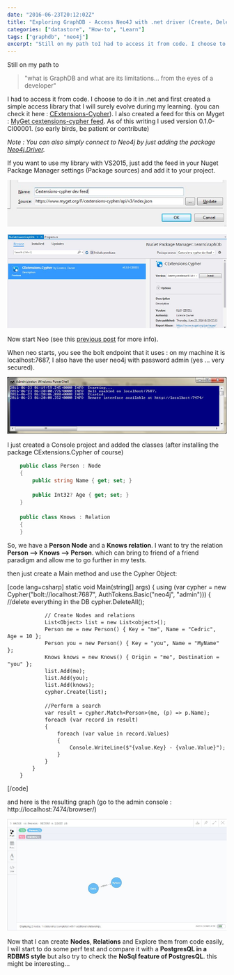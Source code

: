 ```yaml
---
date: "2016-06-23T20:12:02Z"
title: "Exploring GraphDB - Access Neo4J with .net driver (Create, Delete and Match)"
categories: ["datastore", "How-to", "Learn"]
tags: ["graphdb", "neo4j"]
excerpt: "Still on my path toI had to access it from code. I choose to do it in .net and first created a simp..."
---
```


Still on my path to

> "what is GraphDB and what are its limitations... from the eyes of a developer"

I had to access it from code. I choose to do it in .net and first created a simple access library that I will surely evolve during my learning. (you can check it here : [CExtensions-Cypher](https://github.com/CedricDumont/CExtensions-Cypher)). I also created a feed for this on Myget : [MyGet cextensions-cypher feed](https://www.myget.org/feed/Details/cextensions-cypher). As of this writing I used version 0.1.0-CI00001\. (so early birds, be patient or contribute)

_Note : You can also simply connect to Neo4j by just adding the package [Neo4j.Driver](https://neo4j.com/developer/dotnet/)._

If you want to use my library with VS2015, just add the feed in your Nuget Package Manager settings (Package sources) and add it to your project.

[![package-source](23-1.jpg)](23-1.jpg)

[![add-package](23-2.jpg)](23-2.jpg)

Now start Neo (see this [previous post](https://cedric-dumont.com/2016/06/22/exploring-graphdb-getting-started-with-neo4j/) for more info).

When neo starts, you see the bolt endpoint that it uses : on my machine it is localhost:7687, I also have the user neo4j with password admin (yes ... very secured).

[![neo-startup](23-3.jpg)](23-3.jpg)

I just created a Console project and added the classes (after installing the package CExtensions.Cypher of course)

```csharp
    public class Person : Node
    {
        public string Name { get; set; }

        public Int32? Age { get; set; }
    }   

    public class Knows : Relation
    {
    }
```

So, we have a **Person Node** and a **Knows relation**. I want to try the relation **Person --> Knows --> Person**. which can bring to friend of a friend paradigm and allow me to go further in my tests.

then just create a Main method and use the Cypher Object:

[code lang=csharp]
        static void Main(string[] args)
        {
            using (var cypher = new Cypher("bolt://localhost:7687", AuthTokens.Basic("neo4j", "admin")))
            {
                //delete everything in the DB
                cypher.DeleteAll();

                // Create Nodes and relations
                List<Object> list = new List<object>();
                Person me = new Person() { Key = "me", Name = "Cedric", Age = 10 };
                Person you = new Person() { Key = "you", Name = "MyName" };
                Knows knows = new Knows() { Origin = "me", Destination = "you" };
                list.Add(me);
                list.Add(you);
                list.Add(knows);
                cypher.Create(list);

                //Perform a search
                var result = cypher.Match<Person>(me, (p) => p.Name);
                foreach (var record in result)
                {
                    foreach (var value in record.Values)
                    {
                        Console.WriteLine($"{value.Key} - {value.Value}");
                    }
                }
            }
        }
[/code]

and here is the resulting graph (go to the admin console : http://localhost:7474/browser/)

[![result-graph](23-4.jpg)](23-4.jpg)

Now that I can create **Nodes**, **Relations** and Explore them from code easily, I will start to do some perf test and compare it with a **PostgresQL in a RDBMS style** but also try to check the **NoSql feature of PostgresQL**. this might be interesting...